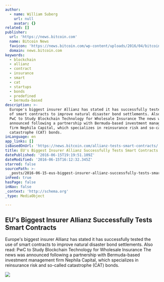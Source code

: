 ```yaml
---
author:
  - name: William Suberg
    url: null
    avatar: {}
related: []
publisher:
  url: 'https://news.bitcoin.com'
  name: Bitcoin News
  favicon: 'https://news.bitcoin.com/wp-content/uploads/2016/04/bitcoin_fav.png'
  domain: news.bitcoin.com
keywords:
  - blockchain
  - allianz
  - contract
  - insurance
  - smart
  - cat
  - startups
  - bonds
  - predefined
  - bermuda-based
description: >-
  Europe's biggest insurer Allianz has stated it has successfully tested the use
  of smart contracts to improve natural disaster bond settlements. Also read:
  PwC to Study Blockchain Technology for Wholesale Insurance The news was
  announced following a partnership with Bermuda-based investment management
  firm Nephila Capital, which specializes in reinsurance risk and so-called
  catastrophe (CAT) bonds.
inLanguage: en
app_links: []
isBasedOnUrl: 'https://news.bitcoin.com/allianz-tests-smart-contracts/'
title: EU's Biggest Insurer Allianz Successfully Tests Smart Contracts
datePublished: '2016-06-15T19:19:51.109Z'
dateModified: '2016-06-15T16:12:32.345Z'
starred: false
sourcePath: >-
  _posts/2016-06-15-eus-biggest-insurer-allianz-successfully-tests-smart-contra.md
inFeed: true
hasPage: false
inNav: false
_context: 'http://schema.org'
_type: MediaObject

---
```

<article style=""><h1>EU's Biggest Insurer Allianz Successfully Tests Smart Contracts</h1><p>Europe's biggest insurer Allianz has stated it has successfully tested the use of smart contracts to improve natural disaster bond settlements. Also read: PwC to Study Blockchain Technology for Wholesale Insurance The news was announced following a partnership with Bermuda-based investment management firm Nephila Capital, which specializes in reinsurance risk and so-called catastrophe (CAT) bonds.</p><img src="https://news.bitcoin.com/wp-content/uploads/2016/06/100297133-allianz-getty.jpg" /></article>